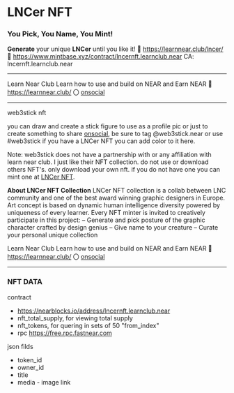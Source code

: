 # LNCer NFT

### You Pick, You Name, You Mint!
**Generate** your unique **LNCer** until you like it!
🔗 https://learnnear.club/lncer/
🛒 https://www.mintbase.xyz/contract/lncernft.learnclub.near
CA: lncernft.learnclub.near

---

Learn Near Club
Learn how to use and build on NEAR and Earn NEAR
🔗 https://learnnear.club/
〇 [onsocial](https://onsocial.id/onsocial.near/widget/ProfilePage?accountId=partners.learnclub.near)

---


web3stick nft

you can draw and create a stick figure to use as a profile pic
or just to create something to share [onsocial](https://onsocial.id/), be sure to tag @web3stick.near or use #web3stick
if you have a LNCer NFT you can add color to it here.




Note: web3stick does not have a partnership with or any affiliation with learn near club. I just like their NFT collection. do not use or download others NFT's. only download your own nft. if you do not have one you can mint one at [LNCer NFT](https://learnnear.club/lncer/).



**About LNCer NFT Collection**
LNCer NFT collection is a collab between LNC community and one of the best award winning graphic designers in Europe.
Art concept is based on dynamic human intelligence diversity powered by uniqueness of every learner.
Every NFT minter is invited to creatively participate in this project:
– Generate and pick posture of the graphic character crafted by design genius
– Give name to your creature
– Curate your personal unique collection


Learn Near Club
Learn how to use and build on NEAR and Earn NEAR
🔗 https://learnnear.club/
〇 [onsocial](https://onsocial.id/onsocial.near/widget/ProfilePage?accountId=partners.learnclub.near)


---

### NFT DATA

contract
- https://nearblocks.io/address/lncernft.learnclub.near
- nft_total_supply, for viewing total supply
- nft_tokens, for quering in sets of 50 "from_index"
- rpc https://free.rpc.fastnear.com

json filds
- token_id
- owner_id
- title
- media - image link